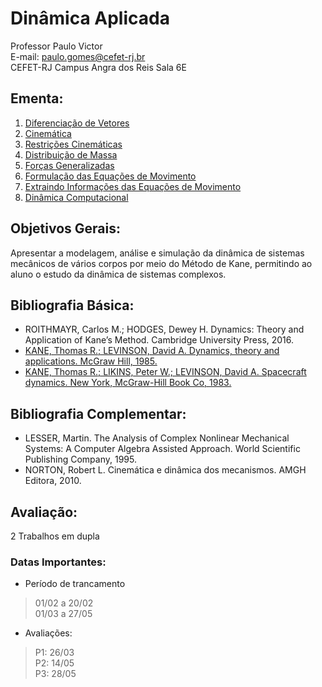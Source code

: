 # Dinâmica Aplicada
Professor Paulo Victor <br>
E-mail: paulo.gomes@cefet-rj.br <br>
CEFET-RJ Campus Angra dos Reis Sala 6E



## Ementa:

1. [Diferenciação de Vetores](DinAp01.ipynb)
2. [Cinemática](DinAp02.ipynb)
3. [Restrições Cinemáticas](DinAp03.ipynb)
4. [Distribuição de Massa](DinAp04.ipynb)
5. [Forças Generalizadas](DinAp05.ipynb)
6. [Formulação das Equações de Movimento](DinAp06.ipynb)
7. [Extraindo Informações das Equações de Movimento](DinAp07.ipynb)
8. [Dinâmica Computacional](DinAp08.ipynb)



## Objetivos Gerais:

Apresentar a modelagem, análise e simulação da dinâmica de sistemas mecânicos de vários corpos por meio do Método de Kane, permitindo ao aluno o estudo da dinâmica de sistemas complexos.



## Bibliografia Básica:

* ROITHMAYR, Carlos M.; HODGES, Dewey H. Dynamics: Theory and Application of Kane’s Method. Cambridge University Press, 2016.
* [KANE, Thomas R.; LEVINSON, David A. Dynamics, theory and applications. McGraw Hill, 1985.](https://www.ecommons.cornell.edu/handle/1813/638)
* [KANE, Thomas R.; LIKINS, Peter W.; LEVINSON, David A. Spacecraft dynamics. New York, McGraw-Hill Book Co, 1983.](https://ecommons.cornell.edu/handle/1813/637)



## Bibliografia Complementar:

* LESSER, Martin. The Analysis of Complex Nonlinear Mechanical Systems: A Computer Algebra Assisted Approach. World Scientific Publishing Company, 1995.
* NORTON, Robert L. Cinemática e dinâmica dos mecanismos. AMGH Editora, 2010.



## Avaliação:

2 Trabalhos em dupla




### Datas Importantes:

 * Período de trancamento
 > 01/02 a 20/02 \
 >01/03 a 27/05 
  
 * Avaliações:
 >P1: 26/03 \
 >P2: 14/05 \
 >P3: 28/05 
